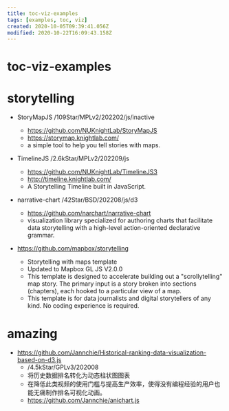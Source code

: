 ```yaml
---
title: toc-viz-examples
tags: [examples, toc, viz]
created: 2020-10-05T09:39:41.056Z
modified: 2020-10-22T16:09:43.158Z
---
```


# toc-viz-examples

# storytelling

- StoryMapJS /109Star/MPLv2/202202/js/inactive
  - https://github.com/NUKnightLab/StoryMapJS
  - https://storymap.knightlab.com/
  - a simple tool to help you tell stories with maps.

- TimelineJS /2.6kStar/MPLv2/202209/js
  - https://github.com/NUKnightLab/TimelineJS3
  - http://timeline.knightlab.com/
  - A Storytelling Timeline built in JavaScript.

- narrative-chart /42Star/BSD/202208/js/d3
  - https://github.com/narchart/narrative-chart
  - visualization library specialized for authoring charts that facilitate data storytelling with a high-level action-oriented declarative grammar.

- https://github.com/mapbox/storytelling
  - Storytelling with maps template
  - Updated to Mapbox GL JS V2.0.0
  - This template is designed to accelerate building out a "scrollytelling" map story. The primary input is a story broken into sections (chapters), each hooked to a particular view of a map.
  - This template is for data journalists and digital storytellers of any kind. No coding experience is required.
# amazing
- https://github.com/Jannchie/Historical-ranking-data-visualization-based-on-d3.js
  - /4.5kStar/GPLv3/202008
  - 将历史数据排名转化为动态柱状图图表
  - 在降低此类视频的使用门槛与提高生产效率，使得没有编程经验的用户也能无痛制作排名可视化动画。
  - https://github.com/Jannchie/anichart.js
